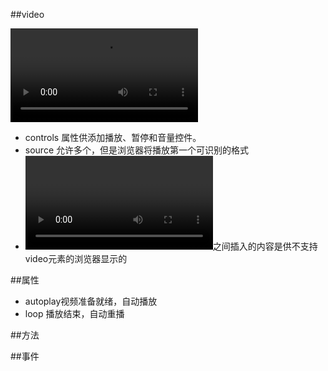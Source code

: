 ##video

<video controls="controls">
	<source src="movie.ogg" type="video/ogg">
  	<source src="movie.mp4" type="video/mp4">
  	您的浏览器不支持html5
</video>

- controls 属性供添加播放、暂停和音量控件。
- source 允许多个，但是浏览器将播放第一个可识别的格式
- <video>与</video>之间插入的内容是供不支持video元素的浏览器显示的

##属性
- autoplay视频准备就绪，自动播放
- loop 播放结束，自动重播

##方法

##事件

